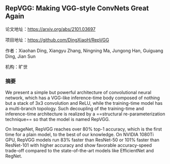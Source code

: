 ## RepVGG: Making VGG-style ConvNets Great Again

论文地址：https://arxiv.org/abs/2101.03697

项目地址：https://github.com/DingXiaoH/RepVGG

作者：Xiaohan Ding, Xiangyu Zhang, Ningning Ma, Jungong Han, Guiguang Ding, Jian Sun

机构：旷世



### 摘要

We present a simple but powerful architecture of convolutional neural network, which has a VGG-like inference-time body composed of nothing but a stack of 3x3 convolution and ReLU, while the training-time model has a multi-branch topology. Such decoupling of the training-time and inference-time architecture is realized by a ==structural re-parameterization technique== so that the model is named RepVGG. 

On ImageNet, RepVGG reaches over 80% top-1 accuracy, which is the first time for a plain model, to the best of our knowledge. On NVIDIA 1080Ti GPU, RepVGG models run 83% faster than ResNet-50 or 101% faster than ResNet-101 with higher accuracy and show favorable accuracy-speed trade-off compared to the state-of-the-art models like EfficientNet and RegNet. 


